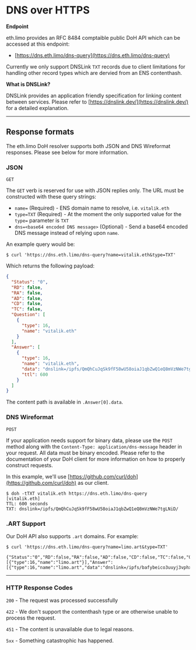 # DNS over HTTPS

**Endpoint**

eth.limo provides an RFC 8484 comptaible public DoH API which can be accessed at this endpoint:

* [https://dns.eth.limo/dns-query](https://dns.eth.limo/dns-query)

Currently we only support DNSLink `TXT` records due to client limitations for handling other record types which are dervied from an ENS contenthash.

**What is DNSLink?**

DNSLink provides an application friendly specification for linking content between services. Please refer to [https://dnslink.dev/](https://dnslink.dev/) for a detailed explanation.

***

## Response formats

The eth.limo DoH resolver supports both JSON and DNS Wireformat responses. Please see below for more information.

### JSON

`GET`

The `GET` verb is reserved for use with JSON replies only. The URL must be constructed with these query strings:

* `name=` (Required) - ENS domain name to resolve, i.e. `vitalik.eth`
* `type=TXT` (Required) - At the moment the only supported value for the `type=` parameter is `TXT`
* `dns=<base64 encoded DNS message>` (Optional) - Send a base64 encoded DNS message instead of relying upon `name`.

An example query would be:

```shell
$ curl 'https://dns.eth.limo/dns-query?name=vitalik.eth&type=TXT'
```

Which returns the following payload:

```json
{
  "Status": "0",
  "RD": false,
  "RA": false,
  "AD": false,
  "CD": false,
  "TC": false,
  "Question": [
    {
      "type": 16,
      "name": "vitalik.eth"
    }
  ],
  "Answer": [
    {
      "type": 16,
      "name": "vitalik.eth",
      "data": "dnslink=/ipfs/QmQhCuJqSk9fF58wU58oiaJ1qbZwQ1eQ8mVzNWe7tgLNiD/",
      "ttl": 600
    }
  ]
}
```

The content path is available in `.Answer[0].data`.

### DNS Wireformat

`POST`

If your application needs support for binary data, please use the `POST` method along with the `Content-Type: application/dns-message` header in your request. All data must be binary encoded. Please refer to the documentation of your DoH client for more information on how to properly construct requests.

In this example, we'll use [https://github.com/curl/doh](https://github.com/curl/doh) as our client.

```shell
$ doh -tTXT vitalik.eth https://dns.eth.limo/dns-query
[vitalik.eth]
TTL: 600 seconds
TXT: dnslink=/ipfs/QmQhCuJqSk9fF58wU58oiaJ1qbZwQ1eQ8mVzNWe7tgLNiD/

```

### .ART Support

Our DoH API also supports `.art` domains. For example:

```shell
$ curl 'https://dns.eth.limo/dns-query?name=limo.art&type=TXT'

{"Status":"0","RD":false,"RA":false,"AD":false,"CD":false,"TC":false,"Question":[{"type":16,"name":"limo.art"}],"Answer":[{"type":16,"name":"limo.art","data":"dnslink=/ipfs/bafybeico3uuyj3vphxpvbowchdwjlrlrh62awxscrnii7w7flu5z6fk77y/","ttl":600}]}
```

***

### HTTP Response Codes

`200` - The request was processed successfully

`422` - We don't support the contenthash type or are otherwise unable to process the request.

`451` - The content is unavailable due to legal reasons.

`5xx` - Something catastrophic has happened.
